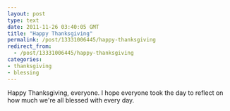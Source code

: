 ```yaml
---
layout: post
type: text
date: 2011-11-26 03:40:05 GMT
title: "Happy Thanksgiving"
permalink: /post/13331006445/happy-thanksgiving
redirect_from: 
  - /post/13331006445/happy-thanksgiving
categories:
- thanksgiving
- blessing
---
```

Happy Thanksgiving, everyone. I hope everyone took the day to reflect on how much we're all blessed with every day.